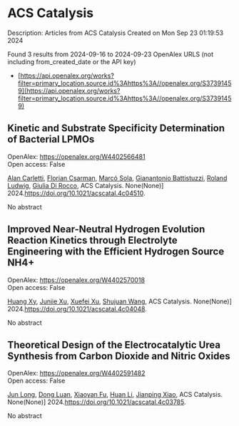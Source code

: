 # ACS Catalysis
Description: Articles from ACS Catalysis
Created on Mon Sep 23 01:19:53 2024

Found 3 results from 2024-09-16 to 2024-09-23
OpenAlex URLS (not including from_created_date or the API key)
- [https://api.openalex.org/works?filter=primary_location.source.id%3Ahttps%3A//openalex.org/S37391459](https://api.openalex.org/works?filter=primary_location.source.id%3Ahttps%3A//openalex.org/S37391459)

## Kinetic and Substrate Specificity Determination of Bacterial LPMOs   

OpenAlex: https://openalex.org/W4402566481    
Open access: False
    
[Alan Carletti](https://openalex.org/A5040585362), [Florian Csarman](https://openalex.org/A5011056508), [Marcó Sola](https://openalex.org/A5050529895), [Gianantonio Battistuzzi](https://openalex.org/A5023599155), [Roland Ludwig](https://openalex.org/A5044352119), [Giulia Di Rocco](https://openalex.org/A5068179321), ACS Catalysis. None(None)] 2024.https://doi.org/10.1021/acscatal.4c04510.
    
No abstract    

    

## Improved Near-Neutral Hydrogen Evolution Reaction Kinetics through Electrolyte Engineering with the Efficient Hydrogen Source NH4+   

OpenAlex: https://openalex.org/W4402570018    
Open access: False
    
[Huang Xy](https://openalex.org/A5082712452), [Junjie Xu](https://openalex.org/A5078244852), [Xuefei Xu](https://openalex.org/A5067333581), [Shujuan Wang](https://openalex.org/A5100645207), ACS Catalysis. None(None)] 2024.https://doi.org/10.1021/acscatal.4c04048.
    
No abstract    

    

## Theoretical Design of the Electrocatalytic Urea Synthesis from Carbon Dioxide and Nitric Oxides   

OpenAlex: https://openalex.org/W4402591482    
Open access: False
    
[Jun Long](https://openalex.org/A5030617408), [Dong Luan](https://openalex.org/A5027648567), [Xiaoyan Fu](https://openalex.org/A5102669510), [Huan Li](https://openalex.org/A5100319216), [Jianping Xiao](https://openalex.org/A5004947752), ACS Catalysis. None(None)] 2024.https://doi.org/10.1021/acscatal.4c03785.
    
No abstract    

    
